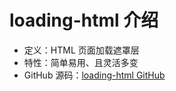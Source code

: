 # loading-html 介绍
- 定义：HTML 页面加载遮罩层
- 特性：简单易用、且灵活多变
- GitHub 源码：[loading-html GitHub](https://github.com/loading-html/loading-html)
